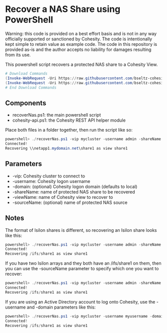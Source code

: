 # Recover a NAS Share using PowerShell

Warning: this code is provided on a best effort basis and is not in any way officially supported or sanctioned by Cohesity. The code is intentionally kept simple to retain value as example code. The code in this repository is provided as-is and the author accepts no liability for damages resulting from its use.

This powershell script recovers a protected NAS share to a Cohesity View.

```powershell
# Download Commands
(Invoke-WebRequest -Uri https://raw.githubusercontent.com/bseltz-cohesity/scripts/master/powershell/recoverNAS/recoverNas.ps1).content | Out-File recoverNas.ps1; (Get-Content recoverNas.ps1) | Set-Content recoverNas.ps1
(Invoke-WebRequest -Uri https://raw.githubusercontent.com/bseltz-cohesity/scripts/master/powershell/cohesity-api/cohesity-api.ps1).content | Out-File cohesity-api.ps1; (Get-Content cohesity-api.ps1) | Set-Content cohesity-api.ps1
# End Download Commands
```

## Components

* recoverNas.ps1: the main powershell script
* cohesity-api.ps1: the Cohesity REST API helper module

Place both files in a folder together, then run the script like so:

```powershell
powershell> ./recoverNas.ps1 -vip mycluster -username admin -shareName \\netapp1.mydomain.net\share1 -viewName share1 -sourceName mynetapp
Connected!
Recovering \\netapp1.mydomain.net\share1 as view share1
```

## Parameters

* -vip: Cohesity cluster to connect to
* -username: Cohesity logon username
* -domain: (optional) Cohesity logon domain (defaults to local)
* -shareName: name of protected NAS share to be recovered
* -viewName: name of Cohesity view to recover to
* -sourceName: (optional) name of protected NAS source

## Notes

The format of Isilon shares is different, so recovering an Isilon share looks like this:

```powershell
powershell> ./recoverNas.ps1 -vip mycluster -username admin -shareName /ifs/share1 -viewName share1
Connected!
Recovering /ifs/share1 as view share1
```

If you have two Isilon arrays and they both have an /ifs/share1 on them, then you can use the -sourceName parameter to specify which one you want to recover:

```powershell
powershell> ./recoverNas.ps1 -vip mycluster -username admin -shareName /ifs/share1 -viewName share1 -sourceName Isilon1
Connected!
Recovering /ifs/share1 as view share1
```

If you are using an Active Directory account to log onto Cohesity, use the -username and -domain parameters like this:

```powershell
powershell> ./recoverNas.ps1 -vip mycluster -username myusername -domain mydomain.net -shareName /ifs/share1 -viewName share1 -sourceName Isilon1
Connected!
Recovering /ifs/share1 as view share1
```
